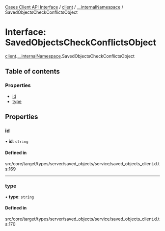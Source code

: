 [Cases Client API Interface](../README.md) / [client](../modules/client.md) / [\_\_internalNamespace](../modules/client.__internalNamespace.md) / SavedObjectsCheckConflictsObject

# Interface: SavedObjectsCheckConflictsObject

[client](../modules/client.md).[__internalNamespace](../modules/client.__internalNamespace.md).SavedObjectsCheckConflictsObject

## Table of contents

### Properties

- [id](client.__internalNamespace.SavedObjectsCheckConflictsObject.md#id)
- [type](client.__internalNamespace.SavedObjectsCheckConflictsObject.md#type)

## Properties

### id

• **id**: `string`

#### Defined in

src/core/target/types/server/saved_objects/service/saved_objects_client.d.ts:169

___

### type

• **type**: `string`

#### Defined in

src/core/target/types/server/saved_objects/service/saved_objects_client.d.ts:170
